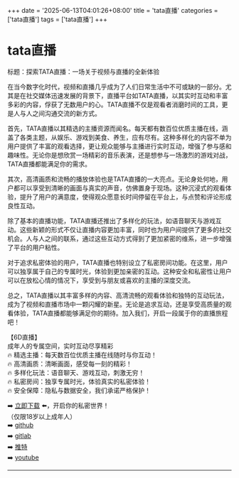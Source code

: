 +++
date = '2025-06-13T04:01:26+08:00'
title = 'tata直播'
categories = ['tata直播']
tags = ['tata直播']
+++

# tata直播

标题：探索TATA直播：一场关于视频与直播的全新体验

在当今数字化时代，视频和直播几乎成为了人们日常生活中不可或缺的一部分。尤其是在社交媒体迅速发展的背景下，直播平台如TATA直播，以其实时互动和丰富多彩的内容，俘获了无数用户的心。TATA直播不仅是观看者消磨时间的工具，更是人与人之间沟通交流的新方式。

首先，TATA直播以其精选的主播资源而闻名。每天都有数百位优质主播在线，涵盖了各类主题，从娱乐、游戏到美食、养生，应有尽有。这种多样化的内容不单为用户提供了丰富的观看选择，更让观众能够与主播进行实时互动，增强了参与感和趣味性。无论你是想欣赏一场精彩的音乐表演，还是想参与一场激烈的游戏对战，TATA直播都能满足你的需求。

其次，高清画质和流畅的播放体验也是TATA直播的一大亮点。无论身处何地，用户都可以享受到清晰的画面与真实的声音，仿佛置身于现场。这种沉浸式的观看体验，提升了用户的满意度，使得观众愿意长时间停留在平台上，与点赞和评论形成良性互动。

除了基本的直播功能，TATA直播还推出了多样化的玩法，如语音聊天与游戏互动。这些新颖的形式不仅让直播内容更加丰富，同时也为用户间提供了更多的社交机会。人与人之间的联系，通过这些互动方式得到了更加紧密的维系，进一步增强了平台的用户粘性。

对于追求私密体验的用户，TATA直播也特别设立了私密房间功能。在这里，用户可以独享属于自己的专属时光，体验到更加亲密的互动。这种安全和私密性让用户可以在放松心情的情况下，享受到与朋友或喜欢的主播的深度交流。

总之，TATA直播以其丰富多样的内容、高清流畅的观看体验和独特的互动玩法，成为了视频和直播市场中一颗闪耀的新星。无论是追求互动，还是享受高质量的观看体验，TATA直播都能够满足你的期待。加入我们，开启一段属于你的直播旅程吧！

【6D直播】  
成年人的专属空间，实时互动尽享精彩  
🔥 精选主播：每天数百位优质主播在线随时与你互动！  
🔥 高清画质：清晰画面，感受每一刻的精彩！  
🔥 多样化玩法：语音聊天、游戏互动，刺激无穷！  
🔥 私密房间：独享专属时光，体验真实的私密体验！  
🔥 安全保障：隐私与数据安全，我们承诺严格保护！  

➡️ [立即下载](https://down123.s3.ap-east-1.amazonaws.com/down/down.html?channelCode=blog) ⬅️，开启你的私密世界！  
（仅限18岁以上成年人）  
➡️ [github](https://aldult-live.github.io/)  
➡️ [gitlab](https://seo-09598d.gitlab.io/)  
➡️ [推特](https://x.com/wegame33)  
➡️ [youtube](https://www.youtube.com/@6Dlive)  

---

